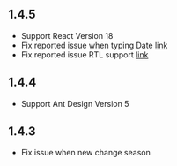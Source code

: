 ## 1.4.5
- Support React Version 18
- Fix reported issue when typing Date [link](https://github.com/masoudit/antd-jalali-plus/issues/4)
- Fix reported issue RTL support [link](https://github.com/masoudit/antd-jalali-plus/issues/6)

## 1.4.4
- Support Ant Design Version 5

## 1.4.3
- Fix issue when new change season
